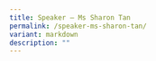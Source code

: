 ```yaml
---
title: Speaker – Ms Sharon Tan
permalink: /speaker-ms-sharon-tan/
variant: markdown
description: ""
---
```

